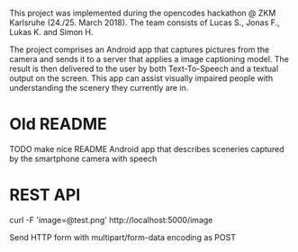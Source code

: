 This project was implemented during the opencodes hackathon @ ZKM Karlsruhe (24./25. March 2018). The team consists of Lucas S., Jonas F., Lukas K. and Simon H.

The project comprises an Android app that captures pictures from the camera and sends it to a server that applies a image captioning model. The result is then delivered to the user by both Text-To-Speech and a textual output on the screen.
This app can assist visually impaired people with understanding the scenery they currently are in.


# Old README
TODO make nice README
Android app that describes sceneries captured by the smartphone camera with speech

# REST API
curl -F 'image=@test.png' http://localhost:5000/image 

Send HTTP form with multipart/form-data encoding as POST
